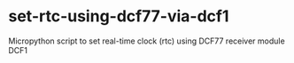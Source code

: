 # set-rtc-using-dcf77-via-dcf1
Micropython script to set real-time clock (rtc) using DCF77 receiver module DCF1
